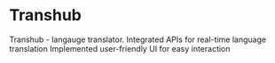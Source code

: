 # Transhub
Transhub - langauge translator. Integrated APIs for real-time language translation Implemented user-friendly UI for easy interaction
